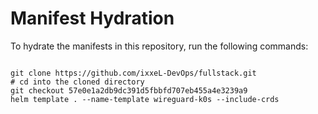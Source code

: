 
# Manifest Hydration

To hydrate the manifests in this repository, run the following commands:

```shell

git clone https://github.com/ixxeL-DevOps/fullstack.git
# cd into the cloned directory
git checkout 57e0e1a2db9dc391d5fbbfd707eb455a4e3239a9
helm template . --name-template wireguard-k0s --include-crds
```